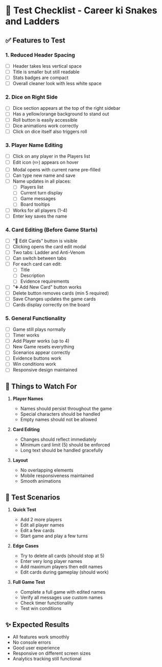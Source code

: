 # 🧪 Test Checklist - Career ki Snakes and Ladders

## ✅ Features to Test

### 1. **Reduced Header Spacing**
- [ ] Header takes less vertical space
- [ ] Title is smaller but still readable
- [ ] Stats badges are compact
- [ ] Overall cleaner look with less white space

### 2. **Dice on Right Side**
- [ ] Dice section appears at the top of the right sidebar
- [ ] Has a yellow/orange background to stand out
- [ ] Roll button is easily accessible
- [ ] Dice animations work correctly
- [ ] Click on dice itself also triggers roll

### 3. **Player Name Editing**
- [ ] Click on any player in the Players list
- [ ] Edit icon (✏️) appears on hover
- [ ] Modal opens with current name pre-filled
- [ ] Can type new name and save
- [ ] Name updates in all places:
  - [ ] Players list
  - [ ] Current turn display
  - [ ] Game messages
  - [ ] Board tooltips
- [ ] Works for all players (1-4)
- [ ] Enter key saves the name

### 4. **Card Editing (Before Game Starts)**
- [ ] "📝 Edit Cards" button is visible
- [ ] Clicking opens the card edit modal
- [ ] Two tabs: Ladder and Anti-Venom
- [ ] Can switch between tabs
- [ ] For each card can edit:
  - [ ] Title
  - [ ] Description
  - [ ] Evidence requirements
- [ ] "➕ Add New Card" button works
- [ ] Delete button removes cards (min 5 required)
- [ ] Save Changes updates the game cards
- [ ] Cards display correctly on the board

### 5. **General Functionality**
- [ ] Game still plays normally
- [ ] Timer works
- [ ] Add Player works (up to 4)
- [ ] New Game resets everything
- [ ] Scenarios appear correctly
- [ ] Evidence buttons work
- [ ] Win conditions work
- [ ] Responsive design maintained

## 🐛 Things to Watch For

1. **Player Names**
   - Names should persist throughout the game
   - Special characters should be handled
   - Empty names should not be allowed

2. **Card Editing**
   - Changes should reflect immediately
   - Minimum card limit (5) should be enforced
   - Long text should be handled gracefully

3. **Layout**
   - No overlapping elements
   - Mobile responsiveness maintained
   - Smooth animations

## 📝 Test Scenarios

1. **Quick Test**
   - Add 2 more players
   - Edit all player names
   - Edit a few cards
   - Start game and play a few turns

2. **Edge Cases**
   - Try to delete all cards (should stop at 5)
   - Enter very long player names
   - Add maximum players then edit names
   - Edit cards during gameplay (should work)

3. **Full Game Test**
   - Complete a full game with edited names
   - Verify all messages use custom names
   - Check timer functionality
   - Test win conditions

## ✨ Expected Results

- All features work smoothly
- No console errors
- Good user experience
- Responsive on different screen sizes
- Analytics tracking still functional 